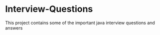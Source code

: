# Interview-Questions
This project contains some of the important java interview questions and answers
